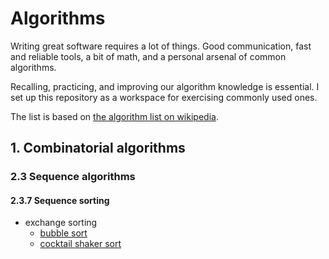 # Algorithms

Writing great software requires a lot of things. Good communication, fast and
reliable tools, a bit of math, and a personal arsenal of common algorithms.

Recalling, practicing, and improving our algorithm knowledge is essential. I
set up this repository as a workspace for exercising commonly used ones.

The list is based on
[the algorithm list on wikipedia](https://en.wikipedia.org/wiki/List_of_algorithms).

## 1. Combinatorial algorithms

### 2.3 Sequence algorithms

#### 2.3.7 Sequence sorting

- exchange sorting
    - [bubble sort](combinatorial/sequence/sorting/bubble.rb)
    - [cocktail shaker sort](combinatorial/sequence/sorting/cocktail.rb)
